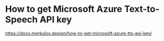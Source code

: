 # How to get Microsoft Azure Text-to-Speech API key

https://docs.merkulov.design/how-to-get-microsoft-azure-tts-api-key/
